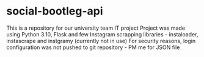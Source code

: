 # social-bootleg-api
This is a repository for our university team IT project
Project was made using Python 3.10, Flask and few Instagram scrapping libraries - instaloader, instascrape and instgramy (currently not in use)
For security reasons, login configuration was not pushed to git repository - PM me for JSON file
